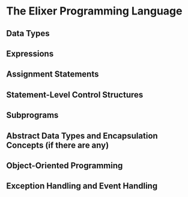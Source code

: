 # The Elixer Programming Language

## Data Types

## Expressions

## Assignment Statements

## Statement-Level Control Structures

## Subprograms

## Abstract Data Types and Encapsulation Concepts (if there are any)

## Object-Oriented Programming

## Exception Handling and Event Handling